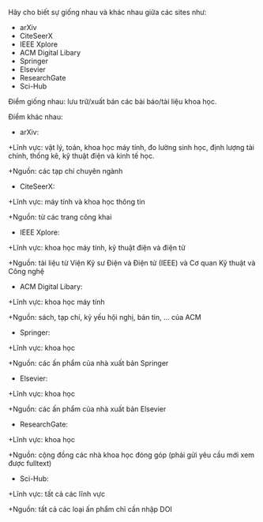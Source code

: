 Hãy cho biết sự giống nhau và khác nhau giữa các sites như:
- arXiv
- CiteSeerX
- IEEE Xplore
- ACM Digital Libary
- Springer
- Elsevier
- ResearchGate
- Sci-Hub


Điểm giống nhau: lưu trữ/xuất bản các bài báo/tài liệu khoa học.


Điểm khác nhau:

- arXiv:

 +Lĩnh vực: vật lý, toán, khoa học máy tính, đo lường sinh học, định lượng tài chính, thống kê, kỹ thuật điện và kinh tế học.

+Nguồn: các tạp chí chuyên ngành

- CiteSeerX:

+Lĩnh vực: máy tính và khoa học thông tin

+Nguồn: từ các trang công khai

- IEEE Xplore:

+Lĩnh vực: khoa học máy tính, kỹ thuật điện và điện tử

+Nguồn: tài liệu từ Viện Kỹ sư Điện và Điện tử (IEEE) và Cơ quan Kỹ thuật và Công nghệ

- ACM Digital Libary:

+Lĩnh vực: khoa học máy tính

+Nguồn: sách, tạp chí, kỷ yếu hội nghị, bản tin, ... của ACM

- Springer:

+Lĩnh vực: khoa học 

+Nguồn:  các ấn phẩm của nhà xuất bản Springer

- Elsevier:

+Lĩnh vực: khoa học

+Nguồn: các ấn phẩm của nhà xuất bản Elsevier

- ResearchGate:

+Lĩnh vực: khoa học

+Nguồn: cộng đồng các nhà khoa học đóng góp (phải gửi yêu cầu mới xem được fulltext)

- Sci-Hub:

+Lĩnh vực: tất cả các lĩnh vực

+Nguồn: tất cả các loại ấn phẩm chỉ cần nhập DOI
